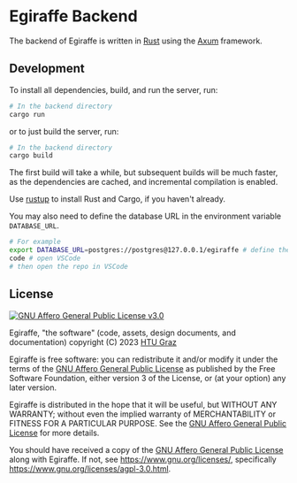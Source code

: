 # Egiraffe Backend

The backend of Egiraffe is written in [Rust](https://www.rust-lang.org/) using the [Axum](https://docs.rs/axum/latest/axum/) framework.

## Development

To install all dependencies, build, and run the server, run:

```zsh
# In the backend directory
cargo run
```

or to just build the server, run:

```zsh
# In the backend directory
cargo build
```

The first build will take a while, but subsequent builds will be much faster,
as the dependencies are cached, and incremental compilation is enabled.

Use [rustup](https://rustup.rs/) to install Rust and Cargo, if you haven't already.

You may also need to define the database URL in the environment variable `DATABASE_URL`.

```zsh
# For example
export DATABASE_URL=postgres://postgres@127.0.0.1/egiraffe # define the database URL
code # open VSCode
# then open the repo in VSCode
```

## License

[![GNU Affero General Public License v3.0](https://www.gnu.org/graphics/agplv3-with-text-162x68.png)](https://www.gnu.org/licenses/agpl-3.0.html)

Egiraffe, "the software" (code, assets, design documents, and documentation) copyright (C) 2023 [HTU Graz](https://htugraz.at/)

Egiraffe is free software: you can redistribute it and/or modify it under the terms of the [GNU Affero General Public License](/LICENSE.md) as published by the Free Software Foundation, either version 3 of the License, or (at your option) any later version.

Egiraffe is distributed in the hope that it will be useful, but WITHOUT ANY WARRANTY; without even the implied warranty of MERCHANTABILITY or FITNESS FOR A PARTICULAR PURPOSE. See the [GNU Affero General Public License](/LICENSE.md) for more details.

You should have received a copy of the [GNU Affero General Public License](/LICENSE.md) along with Egiraffe. If not, see <https://www.gnu.org/licenses/>, specifically <https://www.gnu.org/licenses/agpl-3.0.html>.
